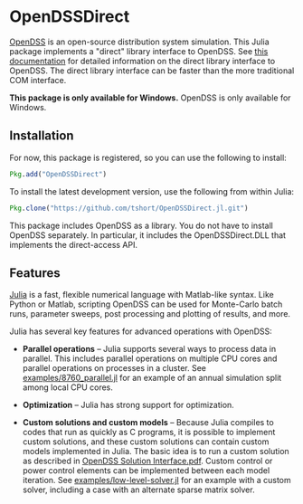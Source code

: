 
<a id='opendssdirect'></a>
# OpenDSSDirect


[OpenDSS](http://smartgrid.epri.com/SimulationTool.aspx) is an open-source distribution system simulation. This Julia package implements a "direct" library interface to OpenDSS. See [this documentation](http://svn.code.sf.net/p/electricdss/code/trunk/Distrib/Doc/OpenDSS_Direct_DLL.pdf) for detailed information on the direct library interface to OpenDSS. The direct library interface can be faster than the more traditional COM interface.


**This package is only available for Windows.** OpenDSS is only available for Windows.


<a id='installation'></a>
## Installation


For now, this package is registered, so you can use the following to install:


```julia
Pkg.add("OpenDSSDirect")
```


To install the latest development version, use the following from within Julia:


```julia
Pkg.clone("https://github.com/tshort/OpenDSSDirect.jl.git")
```


This package includes OpenDSS as a library. You do not have to install OpenDSS separately. In particular, it includes the OpenDSSDirect.DLL that implements the direct-access API.


<a id='features'></a>
## Features


[Julia](http://julialang.org/) is a fast, flexible numerical language with Matlab-like syntax. Like Python or Matlab, scripting OpenDSS can be used for  Monte-Carlo batch runs, parameter sweeps, post processing and plotting of  results, and more. 


Julia has several key features for advanced operations with OpenDSS:


  * **Parallel operations** – Julia supports several ways to process data in    parallel. This includes parallel operations on multiple CPU cores and    parallel operations on processes in a cluster. See    [examples/8760_parallel.jl](https://github.com/tshort/OpenDSSDirect.jl/blob/master/examples/8760_parallel.jl)    for an example of an annual simulation split among local CPU cores. 
  * **Optimization** – Julia has strong support for optimization. 
  * **Custom solutions and custom models** – Because Julia compiles to codes    that run as quickly as C programs, it is possible to implement custom   solutions, and these custom solutions can contain custom models implemented   in Julia. The basic idea is to run a custom solution as described in    [OpenDSS Solution Interface.pdf](http://svn.code.sf.net/p/electricdss/code/trunk/Distrib/Doc/OpenDSS%20Solution%20Interface.pdf).   Custom control or power control elements can be implemented between each   model iteration. See    [examples/low-level-solver.jl](https://github.com/tshort/OpenDSSDirect.jl/blob/master/examples/low-level-solver.jl)    for an example with a custom solver, including a case with an alternate sparse   matrix solver.

